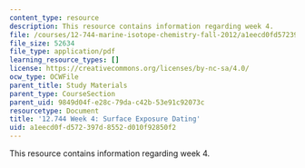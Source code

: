 ```yaml
---
content_type: resource
description: This resource contains information regarding week 4.
file: /courses/12-744-marine-isotope-chemistry-fall-2012/a1eecd0fd572397d8552d010f92850f2_MIT12_744F12_Week4.pdf
file_size: 52634
file_type: application/pdf
learning_resource_types: []
license: https://creativecommons.org/licenses/by-nc-sa/4.0/
ocw_type: OCWFile
parent_title: Study Materials
parent_type: CourseSection
parent_uid: 9849d04f-e28c-79da-c42b-53e91c92073c
resourcetype: Document
title: '12.744 Week 4: Surface Exposure Dating'
uid: a1eecd0f-d572-397d-8552-d010f92850f2
---
```

This resource contains information regarding week 4.